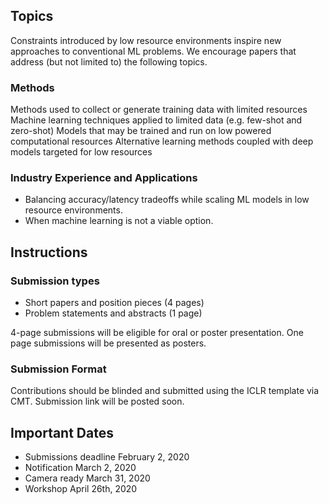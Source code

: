 ## Topics

Constraints introduced by low resource environments inspire new approaches to conventional ML problems. We encourage papers that address (but not limited to) the following topics. 

### Methods
Methods used to ​collect or generate training data with limited resources 
Machine learning techniques applied to limited data (e.g. few-shot and zero-shot)
Models that may be trained and run on low powered computational resources
Alternative learning methods coupled with deep models targeted for low resources


### Industry Experience and Applications

- Balancing accuracy/latency tradeoffs while scaling ML models in low resource environments.
- When machine learning is not a viable option.



## Instructions

### Submission types
- Short papers and position pieces (4 pages)
- Problem statements and abstracts (1 page)

4-page submissions will be eligible for oral or poster presentation. One page submissions will be presented as posters.

### Submission Format
Contributions should be blinded and submitted using the ICLR template via CMT. Submission link will be posted soon.

## Important Dates

- Submissions deadline         February 2, 2020
- Notification                 March 2, 2020
- Camera ready                 March 31, 2020
- Workshop                     April 26th, 2020


